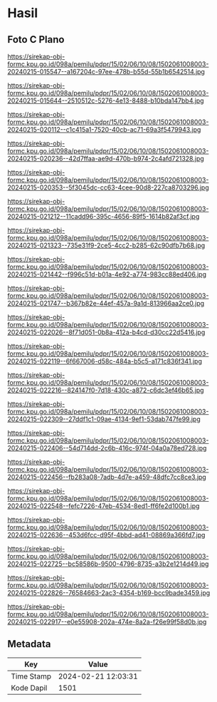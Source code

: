 # Hasil

## Foto C Plano

https://sirekap-obj-formc.kpu.go.id/098a/pemilu/pdpr/15/02/06/10/08/1502061008003-20240215-015547--a167204c-97ee-478b-b55d-55b1b6542514.jpg

https://sirekap-obj-formc.kpu.go.id/098a/pemilu/pdpr/15/02/06/10/08/1502061008003-20240215-015644--2510512c-5276-4e13-8488-b10bda147bb4.jpg

https://sirekap-obj-formc.kpu.go.id/098a/pemilu/pdpr/15/02/06/10/08/1502061008003-20240215-020112--c1c415a1-7520-40cb-ac71-69a3f5479943.jpg

https://sirekap-obj-formc.kpu.go.id/098a/pemilu/pdpr/15/02/06/10/08/1502061008003-20240215-020236--42d7ffaa-ae9d-470b-b974-2c4afd721328.jpg

https://sirekap-obj-formc.kpu.go.id/098a/pemilu/pdpr/15/02/06/10/08/1502061008003-20240215-020353--5f3045dc-cc63-4cee-90d8-227ca8703296.jpg

https://sirekap-obj-formc.kpu.go.id/098a/pemilu/pdpr/15/02/06/10/08/1502061008003-20240215-021212--11cadd96-395c-4656-89f5-1614b82af3cf.jpg

https://sirekap-obj-formc.kpu.go.id/098a/pemilu/pdpr/15/02/06/10/08/1502061008003-20240215-021323--735e31f9-2ce5-4cc2-b285-62c90dfb7b68.jpg

https://sirekap-obj-formc.kpu.go.id/098a/pemilu/pdpr/15/02/06/10/08/1502061008003-20240215-021442--f996c51d-b01a-4e92-a774-983cc88ed406.jpg

https://sirekap-obj-formc.kpu.go.id/098a/pemilu/pdpr/15/02/06/10/08/1502061008003-20240215-021747--b367b82e-44ef-457a-9a1d-813966aa2ce0.jpg

https://sirekap-obj-formc.kpu.go.id/098a/pemilu/pdpr/15/02/06/10/08/1502061008003-20240215-022026--8f71d051-0b8a-412a-b4cd-d30cc22d5416.jpg

https://sirekap-obj-formc.kpu.go.id/098a/pemilu/pdpr/15/02/06/10/08/1502061008003-20240215-022119--6f667006-d58c-484a-b5c5-a171c836f341.jpg

https://sirekap-obj-formc.kpu.go.id/098a/pemilu/pdpr/15/02/06/10/08/1502061008003-20240215-022216--824147f0-7d18-430c-a872-c6dc3ef46b65.jpg

https://sirekap-obj-formc.kpu.go.id/098a/pemilu/pdpr/15/02/06/10/08/1502061008003-20240215-022309--27ddf1c1-09ae-4134-9ef1-53dab747fe99.jpg

https://sirekap-obj-formc.kpu.go.id/098a/pemilu/pdpr/15/02/06/10/08/1502061008003-20240215-022406--54d714dd-2c6b-416c-974f-04a0a78ed728.jpg

https://sirekap-obj-formc.kpu.go.id/098a/pemilu/pdpr/15/02/06/10/08/1502061008003-20240215-022456--fb283a08-7adb-4d7e-a459-48dfc7cc8ce3.jpg

https://sirekap-obj-formc.kpu.go.id/098a/pemilu/pdpr/15/02/06/10/08/1502061008003-20240215-022548--fefc7226-47eb-4534-8ed1-ff6fe2d100b1.jpg

https://sirekap-obj-formc.kpu.go.id/098a/pemilu/pdpr/15/02/06/10/08/1502061008003-20240215-022636--453d6fcc-d95f-4bbd-ad41-08869a366fd7.jpg

https://sirekap-obj-formc.kpu.go.id/098a/pemilu/pdpr/15/02/06/10/08/1502061008003-20240215-022725--bc58586b-9500-4796-8735-a3b2e1214d49.jpg

https://sirekap-obj-formc.kpu.go.id/098a/pemilu/pdpr/15/02/06/10/08/1502061008003-20240215-022826--76584663-2ac3-4354-b169-bcc9bade3459.jpg

https://sirekap-obj-formc.kpu.go.id/098a/pemilu/pdpr/15/02/06/10/08/1502061008003-20240215-022917--e0e55908-202a-474e-8a2a-f26e99f58d0b.jpg


## Metadata

| Key        | Value               |
| ---------- | ------------------- |
| Time Stamp | 2024-02-21 12:03:31 |
| Kode Dapil | 1501                |



